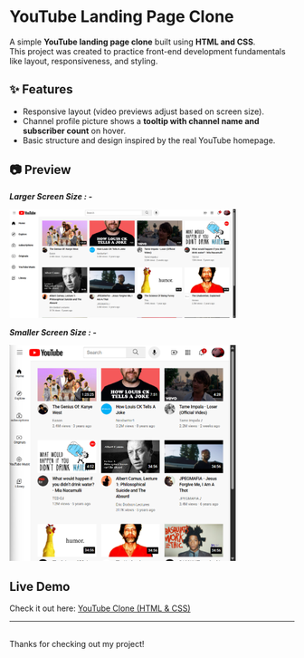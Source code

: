 # YouTube Landing Page Clone

A simple **YouTube landing page clone** built using **HTML and CSS**.  
This project was created to practice front-end development fundamentals like layout, responsiveness, and styling.

## ✨ Features
- Responsive layout (video previews adjust based on screen size).
- Channel profile picture shows a **tooltip with channel name and subscriber count** on hover.
- Basic structure and design inspired by the real YouTube homepage.

## 📷 Preview
***Larger Screen Size : -***
<br>

<img src="Thumbnails/demo 1.png" width="400">

***Smaller Screen Size : -***
<br>

<img src="Thumbnails/demo 2.png" width="400">


## Live Demo
Check it out here: <a href="https://yash-dev26.github.io/YouTube-Landing-Page-HTML-CSS/">
  YouTube Clone (HTML & CSS)
</a>

---
<br>
Thanks for checking out my project! 


